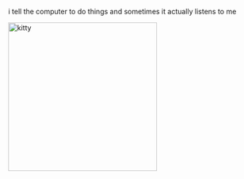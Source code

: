 i tell the computer to do things and sometimes it actually listens to me
<!--START_SECTION:update_image-->
<img src=https://raw.githubusercontent.com/sneakykestrel/sneakykestrel/main/.github/images/fall.gif height="" width="300" align=left alt=kitty />
<!--END_SECTION:update_image-->

